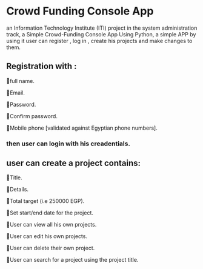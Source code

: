 <h1>Crowd Funding Console App </h1>
 
  an Information Technology Institute (ITI) project in the system administration track, a Simple Crowd-Funding Console App Using Python, a simple APP by using it user can register , log in , create his projects and make changes to them.

<h2>Registration with : </h2>

🔸full name.

🔸Email.

🔸Password.

🔸Confirm password.

🔸Mobile phone [validated against Egyptian phone numbers].

<h3>then user can login with his creadentials.<h3>

<h2>user can create a project contains:</h2>

🔸Title.

🔸Details.

🔸Total target (i.e 250000 EGP).

🔸Set start/end date for the project.

🔸User can view all his own projects.

🔸User can edit his own projects.

🔸User can delete their own project.

🔸User can search for a project using the project title.
